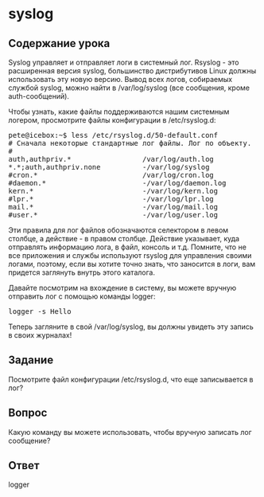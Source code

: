 # syslog

## Содержание урока

Syslog управляет и отправляет логи в системный лог. Rsyslog - это расширенная версия syslog, большинство дистрибутивов Linux должны использовать эту новую версию. Вывод всех логов, собираемых службой syslog, можно найти в /var/log/syslog (все сообщения, кроме auth-сообщений).

Чтобы узнать, какие файлы поддерживаются нашим системным логером, просмотрите файлы конфигурации в /etc/rsyslog.d:

<pre>
pete@icebox:~$ less /etc/rsyslog.d/50-default.conf 
# Сначала некоторые стандартные лог файлы. Лог по объекту.
#
auth,authpriv.*                 /var/log/auth.log
*.*;auth,authpriv.none          -/var/log/syslog
#cron.*                         /var/log/cron.log
#daemon.*                       -/var/log/daemon.log
kern.*                          -/var/log/kern.log
#lpr.*                          -/var/log/lpr.log
mail.*                          -/var/log/mail.log
#user.*                         -/var/log/user.log
</pre>

Эти правила для лог файлов обозначаются селектором в левом столбце, а действие - в правом столбце. Действие указывает, куда отправлять информацию лога, в файл, консоль и т.д. Помните, что не все приложения и службы используют rsyslog для управления своими логами, поэтому, если вы хотите точно знать, что заносится в логи, вам придется заглянуть внутрь этого каталога.

Давайте посмотрим на вхождение в систему, вы можете вручную отправить лог с помощью команды logger:

<pre>
logger -s Hello
</pre>

Теперь загляните в свой /var/log/syslog, вы должны увидеть эту запись в своих журналах!

## Задание

Посмотрите файл конфигурации /etc/rsyslog.d, что еще записывается в лог?

## Вопрос

Какую команду вы можете использовать, чтобы вручную записать лог сообщение?

## Ответ

logger